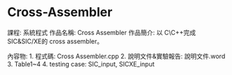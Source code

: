 # Cross-Assembler

課程: 系統程式 
作品名稱: Cross Assembler
作品簡介: 以 C\C++完成 SIC&SIC/XE的 cross assembler。

內容物:
        1. 程式碼: Cross Assembler.cpp
        2. 說明文件&實驗報告: 說明文件.word
        3. Table1~4
        4. testing case: SIC_input, SICXE_input
